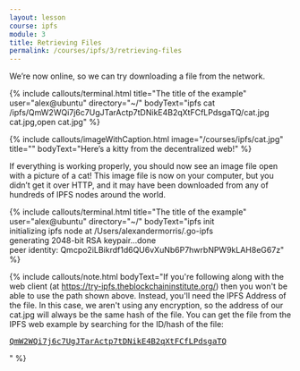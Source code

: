 ```yaml
---
layout: lesson
course: ipfs
module: 3
title: Retrieving Files
permalink: /courses/ipfs/3/retrieving-files
---
```

<span class="openingParagraph">
We’re now online, so we can try downloading a file from the network.</span>

{% include callouts/terminal.html
	title="The title of the example"
	user="alex@ubuntu"
	directory="~/"
	bodyText="ipfs cat /ipfs/QmW2WQi7j6c7UgJTarActp7tDNikE4B2qXtFCfLPdsgaTQ/cat.jpg <br>cat.jpg,open cat.jpg"
%}      

{% include callouts/imageWithCaption.html
	image="/courses/ipfs/cat.jpg"
	title=""
	bodyText="Here’s a kitty from the decentralized web!"
%}

If everything is working properly, you should now see an image file open with a picture of a cat! This image file is now on your computer, but you didn’t get it over HTTP, and it may have been downloaded from any of hundreds of IPFS nodes around the world.


{% include callouts/terminal.html
	title="The title of the example"
	user="alex@ubuntu"
	directory="~/"
	bodyText="ipfs init<br>initializing ipfs node at /Users/alexandermorris/.go-ipfs<br>generating 2048-bit RSA keypair...done<br>peer identity: Qmcpo2iLBikrdf1d6QU6vXuNb6P7hwrbNPW9kLAH8eG67z"
%}      

{% include callouts/note.html
	bodyText="If you're following along with the web client (at <a href='https://try-ipfs.theblockchaininstitute.org/'>https://try-ipfs.theblockchaininstitute.org/</a>) then you won't be able to use the path shown above. Instead, you'll need the IPFS Address of the file. In this case, we aren't using any encryption, so the address of our cat.jpg will always be the same hash of the file. You can get the file from the IPFS web example by searching for the ID/hash of the file: <a href='https://try-ipfs.theblockchaininstitute.org/?q=QmW2WQi7j6c7UgJTarActp7tDNikE4B2qXtFCfLPdsgaTQ'><pre>QmW2WQi7j6c7UgJTarActp7tDNikE4B2qXtFCfLPdsgaTQ</pre></a>"
%}

